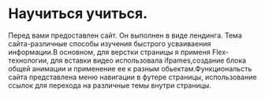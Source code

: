 # Научиться учиться.
Перед вами предоставлен сайт. Он выполнен в виде лендинга. Тема сайта-различные способы изучения быстрого усваиваения информации.В основном, для верстки страницы я применя Flex-технологии, для вставки видео использовала ifpames,создание блока общей анимации и применение ее к разным обьектам.Функциональсть сайта представлена меню навигации в футере страницы, использование ссылок для перехода на различные темы внутри страницы.

